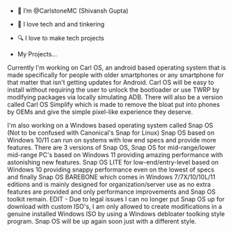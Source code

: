 - 👋 I’m @CarlstoneMC (Shivansh Gupta)
- 👀 I love tech and and tinkering
- 🔍 I love to make tech projects

- My Projects...

Currently I'm working on Carl OS, an android based operating system that is made
specifically for people with older smartphones or any smartphone for that matter
that isn't getting updates for Android. Carl OS will be easy to install without
requiring the user to unlock the bootloader or use TWRP by modifying packages
via locally simulating ADB. There will also be a version called Carl OS Simplify 
which is made to remove the bloat put into phones by OEMs and give the simple 
pixel-like experience they deserve.

I'm also working on a Windows based operating system called Snap OS (Not to be confused with Canonical's Snap for Linux)
Snap OS based on Windows 10/11 can run on systems with low end specs and provide more features. There are 3 versions of Snap OS,
Snap OS for mid-range/lower mid-range PC's based on Windows 11 providing amazing performance with astonishing new features.
Snap OS LITE for low-end/entry-level based on Windows 10 providing snappy performance even on the lowest of specs and finally
Snap OS BAREBONE which comes in Windows 7/7X/10/10L/11 editions and is mainly designed for organization/server use as no extra
features are provided and only performance improvements and Snap OS toolkit remain.
EDIT - Due to legal issues I can no longer put Snap OS up for download with custom ISO's, I am only allowed to create modifications
in a genuine installed Windows ISO by using a Windows debloater toolking style program. Snap OS will be up again soon just with a
different style.
